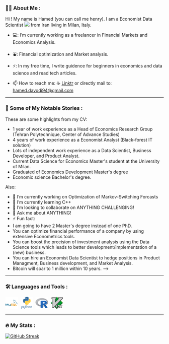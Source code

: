 ### :man_technologist: About Me :

Hi ! My name is Hamed (you can call me henry). I am a Economist Data Scientist <img src="https://media.giphy.com/media/WUlplcMpOCEmTGBtBW/giphy.gif" width="30"> from Iran living in Milan, Italy.

- 💻: I’m currently working as a freelancer in Financial Markets and Economics Analysis.

- ⛲: Financial optimization and Market analysis.

- ⚡: In my free time, I write guidence for beginners in economics and data science and read tech articles.

- :mailbox: How to reach me: ☕ [Linktr](https://linktr.ee/hameddavoodi) or directly mail to: hamed.davodi94@gmail.com 

---
### 📑 Some of My Notable Stories :

These are some highlights from my CV:

- 1 year of work experience as a Head of Economics Research Group (Tehran Polytechnique, Center of Advance Studies)
- 4 years of work experience as a Economist Analyst (Black-forest IT solution)
- Lots of independent work experience as a Data Scientist, Business Developer, and Product Analyst.
- Current Data Science for Economics Master's student at the University of Milan.
- Graduated of Economics Development Master's degree
- Economic science Bachelor's degree. 

Also:

- 🔭 I’m currently working on Optimization of Markov-Switching Forcasts
- 🌱 I’m currently learning C++
- 👯 I’m looking to collaborate on ANYTHING CHALLENGING!
- 💬 Ask me about ANYTHING!
- ⚡ Fun fact:
- I am going to have 2 Master's degree instead of one PhD.
- You can optimize financial performance of a company by using extensive Econometrics tools.
- You can boost the precision of investment analysis using the Data Science tools which leads to better development/implementation of a (new) business.
- You can hire an Economist Data Scientist to hedge positions in Product Managment, Business development, and Market Analysis. 
- Bitcoin will soar to 1 million within 10 years.
-->
---

### :hammer_and_wrench: Languages and Tools :

<div>
  <img src="https://github.com/devicons/devicon/blob/master/icons/mysql/mysql-original-wordmark.svg" title="MySQL"  alt="MySQL" width="40" height="40"/>&nbsp;
    <img src="https://github.com/devicons/devicon/blob/master/icons/python/python-original-wordmark.svg" title="Python"  alt="Python" width="40" height="40"/>&nbsp;
    <img src="https://github.com/devicons/devicon/blob/master/icons/r/r-original.svg" title="R"  alt="R" width="40" height="40"/>&nbsp;
    <img src="https://github.com/devicons/devicon/blob/master/icons/vim/vim-original.svg" title="vim"  alt="vim" width="40" height="40"/>&nbsp;
    
  
---

### :fire: My Stats :
[![GitHub Streak](http://github-readme-streak-stats.herokuapp.com?user=hameddavodi&theme=dark&background=000000)](https://git.io/streak-stats)
  
